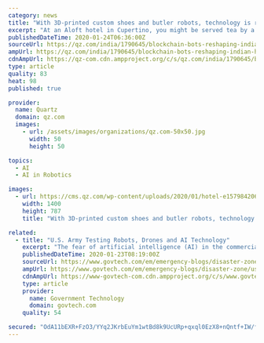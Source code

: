 ```yaml
---
category: news
title: "With 3D-printed custom shoes and butler robots, technology is reshaping hospitality"
excerpt: "At an Aloft hotel in Cupertino, you might be served tea by a robot butler quaintly named Botlr ... “Companies that don’t embrace technology as an enabler will disappear,” said Dilip Puri. Artificial Intelligence will allow guest experience to become so much better. Chatbots are already making the booking experience easier."
publishedDateTime: 2020-01-24T06:36:00Z
sourceUrl: https://qz.com/india/1790645/blockchain-bots-reshaping-indian-hotels-marriott-taj-itc/
ampUrl: https://qz.com/india/1790645/blockchain-bots-reshaping-indian-hotels-marriott-taj-itc/amp/
cdnAmpUrl: https://qz-com.cdn.ampproject.org/c/s/qz.com/india/1790645/blockchain-bots-reshaping-indian-hotels-marriott-taj-itc/amp/
type: article
quality: 83
heat: 98
published: true

provider:
  name: Quartz
  domain: qz.com
  images:
    - url: /assets/images/organizations/qz.com-50x50.jpg
      width: 50
      height: 50

topics:
  - AI
  - AI in Robotics

images:
  - url: https://cms.qz.com/wp-content/uploads/2020/01/hotel-e1579842060851.jpg?quality=75&strip=all&w=1400
    width: 1400
    height: 787
    title: "With 3D-printed custom shoes and butler robots, technology is reshaping hospitality"

related:
  - title: "U.S. Army Testing Robots, Drones and AI Technology"
    excerpt: "The fear of artificial intelligence (AI) in the commercial world is that it will take away jobs from people. Apply robotics and AI to the battlefield, and that might be one of the best things that ever happened. Fewer human soldiers means less \"cannon fodder\" if you are familiar with the term. See this article, AI & Robots Crush Foes In Army ..."
    publishedDateTime: 2020-01-23T08:19:00Z
    sourceUrl: https://www.govtech.com/em/emergency-blogs/disaster-zone/us-army-testing-robots-drones-and-ai-technology.html
    ampUrl: https://www.govtech.com/em/emergency-blogs/disaster-zone/us-army-testing-robots-drones-and-ai-technology.html?AMP
    cdnAmpUrl: https://www-govtech-com.cdn.ampproject.org/c/s/www.govtech.com/em/emergency-blogs/disaster-zone/us-army-testing-robots-drones-and-ai-technology.html?AMP
    type: article
    provider:
      name: Government Technology
      domain: govtech.com
    quality: 54

secured: "OdA11bEXR+FzO3/YYq2JKrbEuYm1wtBd8k9UcURp+qxql0EzX8+nQntf+IW/fGE8/qg7qJbRgRZRuupu6R6gYyGkY6UQpnS3FJBeXHu5RofjE7w8OT0antzV5mYH8jr0FNtixX75PrQUQ3scVejgozYEjLtS9uBOx1Yfk56rpCQiDOhpXz82kiezjr2P++K8IgkvBMqmEvRFXKEag73qoIw9e4zjn0I226RTQ2dK6D50yzWSPcTXYVHa/nbQNww6Jzpu8cWE3SWnExQftWyCyC4SJdr4jsovRlNVkzwBtIUEnk5HaNPrjuQP6ghOT/oNf0Mn9xBL7H3vUIuRhd+ZeoaZdt2xoAFbVO8QHjQjQtWP+9mhwde/sOqBtEFqmWxYxT4y4JuhNYF/Es+oQbixbnUizK808PvmsUn3M/pMHbDzE+3p60CtUJo+qOprFXdOvt3bw3El2fEVx0WfErUhnpg8aedf19RPKDtL+8kesFk=;bvWhJbLNflgnaQOwN2ff6w=="
---
```



